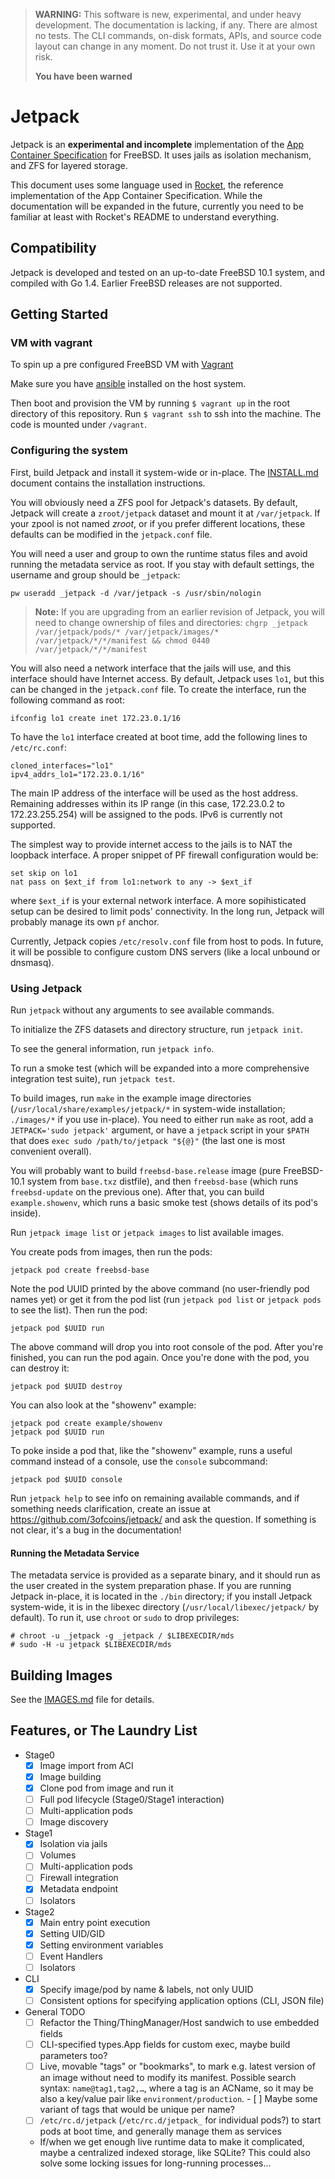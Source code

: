 > **WARNING:** This software is new, experimental, and under heavy
> development. The documentation is lacking, if any. There are almost
> no tests. The CLI commands, on-disk formats, APIs, and source code
> layout can change in any moment. Do not trust it. Use it at your own
> risk.
>
> **You have been warned**

Jetpack
=======

Jetpack is an **experimental and incomplete** implementation of the
[App Container Specification](https://github.com/appc/spec) for
FreeBSD. It uses jails as isolation mechanism, and ZFS for layered
storage.

This document uses some language used in
[Rocket](https://github.com/coreos/rocket), the reference
implementation of the App Container Specification. While the
documentation will be expanded in the future, currently you need to be
familiar at least with Rocket's README to understand everything.

Compatibility
-------------

Jetpack is developed and tested on an up-to-date FreeBSD 10.1 system,
and compiled with Go 1.4. Earlier FreeBSD releases are not supported.

Getting Started
---------------
### VM with vagrant
To spin up a pre configured FreeBSD VM with [Vagrant](https://www.vagrantup.com)

Make sure you have [ansible](http://docs.ansible.com/intro_installation.html#getting-ansible) installed on the host system.

Then boot and provision the VM by running `$ vagrant up` in the root directory of this repository.
Run `$ vagrant ssh` to ssh into the machine. 
The code is mounted under `/vagrant`.

### Configuring the system

First, build Jetpack and install it system-wide or in-place. The
[INSTALL.md](INSTALL.md) document contains the installation
instructions.

You will obviously need a ZFS pool for Jetpack's datasets. By default,
Jetpack will create a `zroot/jetpack` dataset and mount it at
`/var/jetpack`. If your zpool is not named _zroot_, or if you prefer
different locations, these defaults can be modified in the
`jetpack.conf` file.

You will need a user and group to own the runtime status files and
avoid running the metadata service as root. If you stay with default
settings, the username and group should be `_jetpack`:

    pw useradd _jetpack -d /var/jetpack -s /usr/sbin/nologin

> **Note:** If you are upgrading from an earlier revision of Jetpack,
> you will need to change ownership of files and directories:
> `chgrp _jetpack /var/jetpack/pods/* /var/jetpack/images/*
> /var/jetpack/*/*/manifest && chmod 0440 /var/jetpack/*/*/manifest`

You will also need a network interface that the jails will use, and
this interface should have Internet access. By default, Jetpack uses
`lo1`, but this can be changed in the `jetpack.conf` file. To create
the interface, run the following command as root:

    ifconfig lo1 create inet 172.23.0.1/16

To have the `lo1` interface created at boot time, add the following
lines to `/etc/rc.conf`:

    cloned_interfaces="lo1"
    ipv4_addrs_lo1="172.23.0.1/16"

The main IP address of the interface will be used as the host
address. Remaining addresses within its IP range (in this case,
172.23.0.2 to 172.23.255.254) will be assigned to the pods. IPv6
is currently not supported.

The simplest way to provide internet access to the jails is to NAT the
loopback interface. A proper snippet of PF firewall configuration
would be:

    set skip on lo1
    nat pass on $ext_if from lo1:network to any -> $ext_if

where `$ext_if` is your external network interface. A more
sopihisticated setup can be desired to limit pods'
connectivity. In the long run, Jetpack will probably manage its own
`pf` anchor.

Currently, Jetpack copies `/etc/resolv.conf` file from host to
pods. In future, it will be possible to configure custom DNS
servers (like a local unbound or dnsmasq).

### Using Jetpack

Run `jetpack` without any arguments to see available commands.

To initialize the ZFS datasets and directory structure, run `jetpack
init`.

To see the general information, run `jetpack info`.

To run a smoke test (which will be expanded into a more comprehensive
integration test suite), run `jetpack test`.

To build images, run `make` in the example image directories
(`/usr/local/share/examples/jetpack/*` in system-wide installation;
`./images/*` if you use in-place). You need to either run `make` as
root, add a `JETPACK='sudo jetpack'` argument, or have a `jetpack`
script in your `$PATH` that does `exec sudo /path/to/jetpack "${@}"`
(the last one is most convenient overall).

You will probably want to build `freebsd-base.release` image (pure
FreeBSD-10.1 system from `base.txz` distfile), and then `freebsd-base`
(which runs `freebsd-update` on the previous one). After that, you can
build `example.showenv`, which runs a basic smoke test (shows details
of its pod's inside).

Run `jetpack image list` or `jetpack images` to list available images.

You create pods from images, then run the pods:

    jetpack pod create freebsd-base

Note the pod UUID printed by the above command (no user-friendly pod
names yet) or get it from the pod list (run `jetpack pod list` or
`jetpack pods` to see the list). Then run the pod:

    jetpack pod $UUID run

The above command will drop you into root console of the pod. After
you're finished, you can run the pod again. Once you're done with the
pod, you can destroy it:

    jetpack pod $UUID destroy

You can also look at the "showenv" example:

    jetpack pod create example/showenv
    jetpack pod $UUID run

To poke inside a pod that, like the "showenv" example, runs a useful
command instead of a console, use the `console` subcommand:

    jetpack pod $UUID console

Run `jetpack help` to see info on remaining available commands, and if
something needs clarification, create an issue at
https://github.com/3ofcoins/jetpack/ and ask the question. If
something is not clear, it's a bug in the documentation!

#### Running the Metadata Service

The metadata service is provided as a separate binary, and it should
run as the user created in the system preparation phase. If you are
running Jetpack in-place, it is located in the `./bin` directory; if
you install Jetpack system-wide, it is in the libexec directory
(`/usr/local/libexec/jetpack/` by default). To run it, use `chroot` or
`sudo` to drop privileges:

    # chroot -u _jetpack -g _jetpack / $LIBEXECDIR/mds
    # sudo -H -u jetpack $LIBEXECDIR/mds

Building Images
---------------

See the [IMAGES.md](IMAGES.md) file for details.

Features, or The Laundry List
-----------------------------

 - Stage0
   - [x] Image import from ACI
   - [x] Image building
   - [x] Clone pod from image and run it
   - [ ] Full pod lifecycle (Stage0/Stage1 interaction)
   - [ ] Multi-application pods
   - [ ] Image discovery
 - Stage1
   - [x] Isolation via jails
   - [ ] Volumes
   - [ ] Multi-application pods
   - [ ] Firewall integration
   - [x] Metadata endpoint
   - [ ] Isolators
 - Stage2
   - [x] Main entry point execution
   - [x] Setting UID/GID
   - [x] Setting environment variables
   - [ ] Event Handlers
   - [ ] Isolators
 - CLI
   - [X] Specify image/pod by name & labels, not only UUID
   - [ ] Consistent options for specifying application options (CLI,
         JSON file)
 - General TODO
   - [ ] Refactor the Thing/ThingManager/Host sandwich to use embedded
     fields
   - [ ] CLI-specified types.App fields for custom exec, maybe build
         parameters too?
   - [ ] Live, movable "tags" or "bookmarks", to mark e.g. latest
         version of an image without need to modify its
         manifest. Possible search syntax: `name@tag1,tag2,…`, where a
         tag is an ACName, so it may be also a key/value pair like
         `environment/production`.
         - [ ] Maybe some variant of tags that would be unique per
               name?
   - [ ] `/etc/rc.d/jetpack` (`/etc/rc.d/jetpack_` for individual
         pods?) to start pods at boot time, and generally
         manage them as services
   - If/when we get enough live runtime data to make it complicated,
     maybe a centralized indexed storage, like SQLite? This could also
     solve some locking issues for long-running processes…
